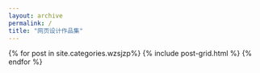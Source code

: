 ```yaml
---
layout: archive
permalink: /
title: "网页设计作品集"
---
```


<div class="tiles">
{% for post in site.categories.wzsjzp%}
	{% include post-grid.html %}
{% endfor %}
</div><!-- /.tiles -->
